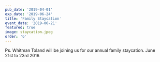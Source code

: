 ```yaml
---
pub_date: '2019-04-01'
exp_date: '2019-06-24'
title: 'Family Staycation'
event_date: '2019-06-21'
featured: true
image: staycation.jpeg
order: '6'
---
```


Ps. Whitman Toland will be joining us for our annual family staycation. June 21st to 23rd 2019.
